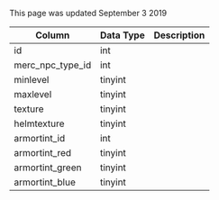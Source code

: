 This page was updated September 3 2019

| Column           | Data Type | Description |
| ---------------- | --------- | ----------- |
| id               | int       |             |
| merc_npc_type_id | int       |             |
| minlevel         | tinyint   |             |
| maxlevel         | tinyint   |             |
| texture          | tinyint   |             |
| helmtexture      | tinyint   |             |
| armortint_id     | int       |             |
| armortint_red    | tinyint   |             |
| armortint_green  | tinyint   |             |
| armortint_blue   | tinyint   |             |